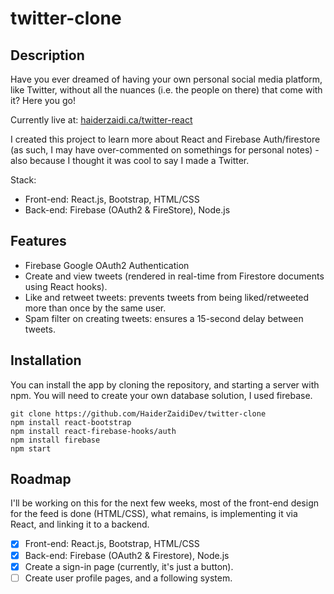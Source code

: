 # twitter-clone

## Description
Have you ever dreamed of having your own personal social media platform, like Twitter, without all the nuances (i.e. the people on there) that come with it? Here you go!

Currently live at: [haiderzaidi.ca/twitter-react](https://haiderzaidi,ca/twitter-react)

I created this project to learn more about React and Firebase Auth/firestore (as such, I may have over-commented on somethings for personal notes) - also because I thought it was cool to say I made a Twitter.

Stack:
- Front-end: React.js, Bootstrap, HTML/CSS
- Back-end: Firebase (OAuth2 & FireStore), Node.js


## Features
- Firebase Google OAuth2 Authentication
- Create and view tweets (rendered in real-time from Firestore documents using React hooks).
- Like and retweet tweets: prevents tweets from being liked/retweeted more than once by the same user.
- Spam filter on creating tweets: ensures a 15-second delay between tweets.

## Installation
You can install the app by cloning the repository, and starting a server with npm. You will need to create your own database solution, I used firebase.

```
git clone https://github.com/HaiderZaidiDev/twitter-clone
npm install react-bootstrap
npm install react-firebase-hooks/auth
npm install firebase
npm start
```

## Roadmap
I'll be working on this for the next few weeks, most of the front-end design for the feed is done (HTML/CSS), what remains, is implementing it via React, and linking it to a backend.
- [X] Front-end: React.js, Bootstrap, HTML/CSS
- [X] Back-end: Firebase (OAuth2 & Firestore), Node.js
- [X] Create a sign-in page (currently, it's just a button).
- [ ] Create user profile pages, and a following system.
